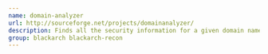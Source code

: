 ```yaml
---
name: domain-analyzer
url: http://sourceforge.net/projects/domainanalyzer/
description: Finds all the security information for a given domain name.
group: blackarch blackarch-recon
---
```

